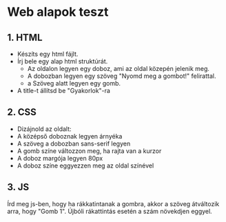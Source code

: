 # Web alapok teszt

## 1. HTML

* Készíts egy html fájlt.
* Írj bele egy alap html struktúrát.
  * Az oldalon legyen egy doboz, ami az oldal közepén jelenik meg.
  * A dobozban legyen egy szöveg "Nyomd meg a gombot!" felirattal.
  * a Szöveg alatt legyen egy gomb.
* A title-t állítsd be "Gyakorlok"-ra
  
## 2. CSS

* Dizájnold az oldalt:
* A középső doboznak legyen árnyéka
* A szöveg a dobozban sans-serif legyen
* A gomb színe változzon meg, ha rajta van a kurzor
* A doboz margója legyen 80px
* A doboz színe eggyezzen meg az oldal színével

## 3. JS

Írd meg js-ben, hogy ha rákkatintanak a gombra, akkor a szöveg átváltozik arra, hogy "Gomb 1". Újbóli rákattintás esetén a szám növekdjen eggyel.